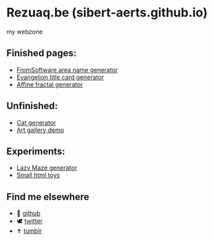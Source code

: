 # Rezuaq.be (sibert-aerts.github.io)
my webzone

## Finished pages:
* [FromSoftware area name generator](/new-area)
* [Evangelion title card generator](/evangelion)
* [Affine fractal generator](/fractal)

## Unfinished:
* [Cat generator](/cat-generator)
* [Art gallery demo](/gallery)

## Experiments:
* [Lazy Maze generator](/lazy-maze)
* [Small html toys](/toys)

## Find me elsewhere
* 🐙 [github](https://github.com/sibert-aerts)
* 🕊 [twitter](https://twitter.com/rezuaq)
* ✝ [tumblr](https://rezuaq.tumblr.com)
